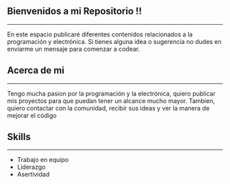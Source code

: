## Bienvenidos a mi Repositorio !!
---

En este espacio publicaré diferentes contenidos relacionados a la programación y electrónica. Si tienes alguna idea o sugerencia no dudes en enviarme un mensaje para comenzar a codear.


## Acerca de mi
---

Tengo mucha pasion por la programación y la electrónica, quiero publicar mis proyectos para que puedan tener un alcance mucho mayor. Tambien, quiero contactar con la comunidad, recibir sus ideas y ver la manera de mejorar el código 

## Skills
---
- Trabajo en equipo
- Liderazgo
- Asertividad